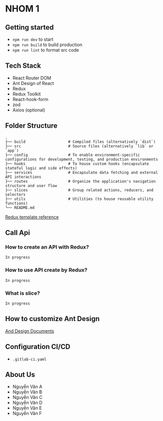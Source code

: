 # NHOM 1

## Getting started

- `npm run dev` to start
- `npm run build` to build production
- `npm run lint` to format src code

## Tech Stack

- React Router DOM
- Ant Design of React
- Redux
- Redux Toolkit
- React-hook-form
- zod
- Axios (optional)

## Folder Structure

    .
    ├── build                   # Compiled files (alternatively `dist`)
    ├── src                     # Source files (alternatively `lib` or `app`)
    ├── config                  # To enable environment-specific configurations for development, testing, and production environments
    ├── hooks                   # To house custom hooks (encapsulate stateful logic and side effects)
    ├── services                # Encapsulate data fetching and external API interactions
    ├── routes                  # Organize the application's navigation structure and user flow
    ├── slices                  # Group related actions, reducers, and selectors
    ├── utils                   # Utilities (to house reusable utility functions)
    └── README.md

[Redux template reference](<[#heading-ids](https://github.com/reduxjs/redux-templates/blob/master/packages/vite-template-redux/src/features/counter/counterSlice.ts)>)

## Call Api

### How to create an API with Redux?

    In progress

### How to use API create by Redux?

    In progress

### What is slice?

    In progress

## How to customize Ant Design

[And Design Documents](https://ant.design/docs/react/customize-theme)

## Configuration CI/CD

- `.gitlab-ci.yaml`

## About Us

- Nguyễn Văn A
- Nguyễn Văn B
- Nguyễn Văn C
- Nguyễn Văn D
- Nguyễn Văn E
- Nguyễn Văn F
